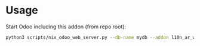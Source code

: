 # Usage

Start Odoo including this addon (from repo root):

```bash
python3 scripts/nix_odoo_web_server.py --db-name mydb --addon l10n_ar_website_sale
```

